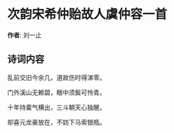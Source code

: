 # 次韵宋希仲贻故人虞仲容一首

**作者**: 刘一止

## 诗词内容

乱前交旧今余几，道故伤时得涕零。

门外溪山无赖碧，眼中须鬓可怜青。

十年持槖气横出，三斗朝天心独醒。

却喜元龙豪放在，不妨下马索银瓶。

